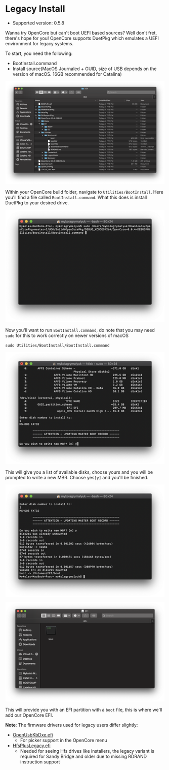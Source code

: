 # Legacy Install

* Supported version: 0.5.8

Wanna try OpenCore but can't boot UEFI based sources? Well don't fret, there's hope for you! OpenCore supports DuetPkg which emulates a UEFI environment for legacy systems.

To start, you need the following:

* BootInstall.command
* Install source(MacOS Journaled + GUID, size of USB depends on the version of macOS. 16GB recommended for Catalina)

![BootInstall Location](/images/extras/legacy-md/download.png)

Within your OpenCore build folder, navigate to `Utilities/BootInstall`. Here you'll find a file called `BootInstall.command`. What this does is install DuetPkg to your desired drive.

![](/images/extras/legacy-md/run-boot.png)

Now you'll want to run `BootInstall.command`, do note that you may need `sudo` for this to work correctly on newer versions of macOS

```text
sudo Utilities/BootInstall/BootInstall.command
```

![Disk Selection/writing new MBR](/images/extras/legacy-md/boot-disk.png)

This will give you a list of available disks, choose yours and you will be prompted to write a new MBR. Choose yes`[y]` and you'll be finished.

![Finished Installer](/images/extras/legacy-md/boot-done.png)

![Base EFI](/images/extras/legacy-md/efi-base.png)

This will provide you with an EFI partition with a `boot` file, this is where we'll add our OpenCore EFI.

**Note**: The firmware drivers used for legacy users differ slightly:

* [OpenUsbKbDxe.efi](https://github.com/acidanthera/OpenCorePkg/releases)
  * For picker support in the OpenCore menu
* [HfsPlusLegacy.efi](https://github.com/acidanthera/OcBinaryData/blob/master/Drivers/HfsPlusLegacy.efi)
  * Needed for seeing Hfs drives like installers, the legacy variant is required for Sandy Bridge and older due to missing RDRAND instruction support
